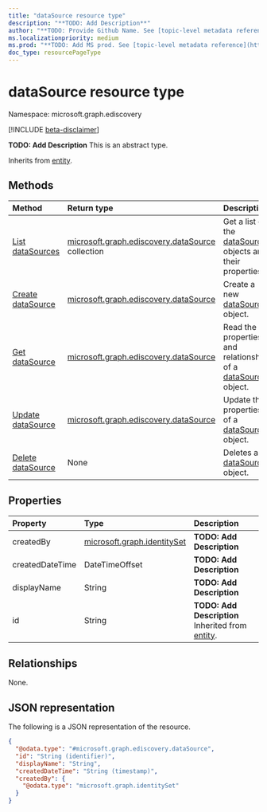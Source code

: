 ```yaml
---
title: "dataSource resource type"
description: "**TODO: Add Description**"
author: "**TODO: Provide Github Name. See [topic-level metadata reference](https://msgo.azurewebsites.net/add/document/guidelines/metadata.html#topic-level-metadata)**"
ms.localizationpriority: medium
ms.prod: "**TODO: Add MS prod. See [topic-level metadata reference](https://msgo.azurewebsites.net/add/document/guidelines/metadata.html#topic-level-metadata)**"
doc_type: resourcePageType
---
```


# dataSource resource type

Namespace: microsoft.graph.ediscovery

[!INCLUDE [beta-disclaimer](../../includes/beta-disclaimer.md)]

**TODO: Add Description**
This is an abstract type.


Inherits from [entity](../resources/ediscovery-entity.md).

## Methods
|Method|Return type|Description|
|:---|:---|:---|
|[List dataSources](../api/ediscovery-datasource-list.md)|[microsoft.graph.ediscovery.dataSource](../resources/ediscovery-datasource.md) collection|Get a list of the [dataSource](../resources/ediscovery-datasource.md) objects and their properties.|
|[Create dataSource](../api/ediscovery-datasource-create.md)|[microsoft.graph.ediscovery.dataSource](../resources/ediscovery-datasource.md)|Create a new [dataSource](../resources/ediscovery-datasource.md) object.|
|[Get dataSource](../api/ediscovery-datasource-get.md)|[microsoft.graph.ediscovery.dataSource](../resources/ediscovery-datasource.md)|Read the properties and relationships of a [dataSource](../resources/ediscovery-datasource.md) object.|
|[Update dataSource](../api/ediscovery-datasource-update.md)|[microsoft.graph.ediscovery.dataSource](../resources/ediscovery-datasource.md)|Update the properties of a [dataSource](../resources/ediscovery-datasource.md) object.|
|[Delete dataSource](../api/ediscovery-datasource-delete.md)|None|Deletes a [dataSource](../resources/ediscovery-datasource.md) object.|

## Properties
|Property|Type|Description|
|:---|:---|:---|
|createdBy|[microsoft.graph.identitySet](../resources/ediscovery-identityset.md)|**TODO: Add Description**|
|createdDateTime|DateTimeOffset|**TODO: Add Description**|
|displayName|String|**TODO: Add Description**|
|id|String|**TODO: Add Description** Inherited from [entity](../resources/ediscovery-entity.md).|

## Relationships
None.

## JSON representation
The following is a JSON representation of the resource.
<!-- {
  "blockType": "resource",
  "keyProperty": "id",
  "@odata.type": "microsoft.graph.ediscovery.dataSource",
  "baseType": "microsoft.graph.entity",
  "openType": false
}
-->
``` json
{
  "@odata.type": "#microsoft.graph.ediscovery.dataSource",
  "id": "String (identifier)",
  "displayName": "String",
  "createdDateTime": "String (timestamp)",
  "createdBy": {
    "@odata.type": "microsoft.graph.identitySet"
  }
}
```

